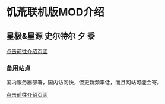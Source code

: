 # 饥荒联机版MOD介绍

## 星极&星源 史尔特尔 夕 黍

[点击前往介绍页面](https://dst-astesiaastgenne.github.io/)

### 备用站点

国内服务器部署，国内访问快，但更新频率低，而且网站可能会寄。

[点击前往介绍页面](https://shirokagenemu.site/dstmain/)
